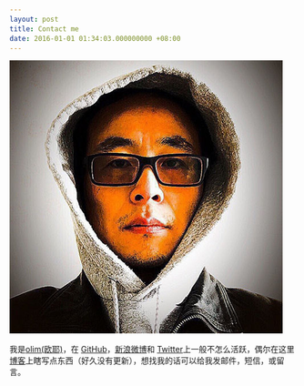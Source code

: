 ```yaml
---
layout: post
title: Contact me
date: 2016-01-01 01:34:03.000000000 +08:00
---
```


![](assets/images/photo1.jpeg)

我是[olim(欧耶)](http://olim.ca)，在 [GitHub](https://github.com/olimwei)，[新浪微博](http://weibo.com/olimw/)和 [Twitter](https://twitter.com/mkzg)上一般不怎么活跃，偶尔在这里[博客](http://olim.ca)上瞎写点东西（好久没有更新），想找我的话可以给我发邮件，短信，或留言。

<center>

<h1>
<a href="https://github.com/olimwei" class="fa fa-github"></a>
<a href="http://weibo.com/olimw/" class="fa fa-weibo"></a>
<a href="https://twitter.com/archwei" class="fa fa-twitter"></a>
<a href="http://www.olim.ca" class="fa fa-linkedin"></a>
<a href="http://olim.ca" class="fa fa-pencil"></a>
<a href="mailto:me@olim.ca" class="fa fa-envelope"></a>
</h1>

</center>
